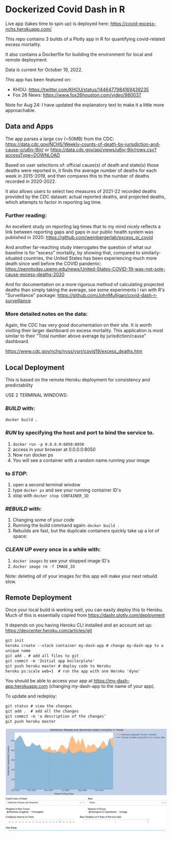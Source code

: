 # Dockerized Covid Dash in R

Live app (takes time to spin up) is deployed here: https://covid-excess-nchs.herokuapp.com/

This repo contains 3 builds of a Plotly app in R for quantifying covid-related excess mortality.

It also contains a Dockerfile for building the environment for local and remote deployment.

Data is current for October 19, 2022.

This app has been featured on:

* KHOU: https://twitter.com/KHOU/status/1446477984169439235
* Fox 26 News: https://www.fox26houston.com/video/980037

Note for Aug 24: I have updated the explanatory text to make it a little more approachable.

## Data and Apps

The app parses a large csv (~50MB) from the CDC: https://data.cdc.gov/NCHS/Weekly-counts-of-death-by-jurisdiction-and-cause-o/u6jv-9ijr/
or https://data.cdc.gov/api/views/u6jv-9ijr/rows.csv?accessType=DOWNLOAD

Based on user selections of: official cause(s) of death and state(s) those deaths were reported in, it finds the average number of deaths for each week in 2015-2019, and then compares this to the number of deaths recorded in 2020-2022.

It also allows users to select two measures of 2021-22 recorded deaths provided by the CDC dataset: actual reported deaths, and projected deaths, which attempts to factor in reporting lag time.

### Further reading:

An excellent study on reporting lag times that to my mind nicely reflects a link between reporting gaps and gaps in our public health system was published in 2020: https://github.com/weinbergerlab/excess_pi_covid

And another far-reaching study interrogates the question of what our baseline is for "excess" mortality, by showing that, compared to similarly-situated countries, the United States has been experiencing much more death since well before the COVID pandemic: https://penntoday.upenn.edu/news/United-States-COVID-19-was-not-sole-cause-excess-deaths-2020 

And for documentation on a more rigorous method of calculating projected deaths than simply taking the average, see some experiments I ran with R's "Surveillance" package: https://github.com/JohnMulligan/covid-dash-r-surveillance

### More detailed notes on the data:

Again, the CDC has very good documentation on their site. It is worth visiting their larger dashboard on excess mortality. This application is most similar to their "Total number above average by jurisdiction/cause" dashboard.

https://www.cdc.gov/nchs/nvss/vsrr/covid19/excess_deaths.htm

## Local Deployment

This is based on the remote Heroku deployment for consistency and predictability

USE 2 TERMINAL WINDOWS:

### *BUILD* with:
`docker build .`

### *RUN* by specifying the host and port to bind the service to.
1. `docker run -p 0.0.0.0:8050:8050`
1. access in your browser at 0.0.0.0:8050
1. Now run docker ps
1. You will see a container with a random name running your image

### to *STOP*:
1. open a second terminal window
1. type `docker ps` and see your running container ID's
1. stop with `docker stop CONTAINER_ID`

### *REBUILD* with:
1. Changing some of your code
1. Running the build command again: `docker build .`
1. Rebuilds are fast, but the duplicate containers quickly take up a lot of space:

### *CLEAN UP* every once in a while with:
1. `docker images` to see your stopped image ID's
1. `docker image rm -f IMAGE_ID`

Note: deleting *all* of your images for this app will make your next rebuild slow.

## Remote Deployment

Once your local build is working well, you can easily deploy this to Heroku. Much of this is essentially copied from https://dashr.plotly.com/deployment

It depends on you having Heroku CLI installed and an account set up: https://devcenter.heroku.com/articles/git

	git init
	heroku create --stack container my-dash-app # change my-dash-app to a unique name
	git add . # add all files to git
	git commit -m 'Initial app boilerplate'
	git push heroku master # deploy code to Heroku
	heroku ps:scale web=1  # run the app with one Heroku 'dyno'

You should be able to access your app at https://my-dash-app.herokuapp.com (changing my-dash-app to the name of your app).

To update and redeploy:

	git status # view the changes
	git add .  # add all the changes
	git commit -m 'a description of the changes'
	git push heroku master


![dash1](https://raw.githubusercontent.com/JohnMulligan/covid_dashR/master/Screen%20Shot%202021-01-10%20at%209.36.38%20PM.png)

